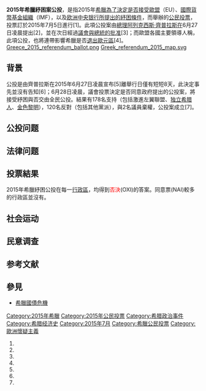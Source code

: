 **2015年希臘紓困案公投**，是指2015年[希臘為了決定是否接受](https://zh.wikipedia.org/wiki/希臘 "wikilink")[歐盟](https://zh.wikipedia.org/wiki/歐盟 "wikilink")（EU）、[國際貨幣基金組織](../Page/國際貨幣基金組織.md "wikilink")（IMF），以及[欧洲中央银行所提出的](../Page/欧洲中央银行.md "wikilink")[紓困條件](../Page/紓困.md "wikilink")，而舉辦的[公民投票](../Page/公民投票.md "wikilink")，投票訂於2015年7月5日進行\[1\]。此項公投案由[總理](https://zh.wikipedia.org/wiki/希臘總理 "wikilink")[阿列克西斯·齊普拉斯在](../Page/阿列克西斯·齊普拉斯.md "wikilink")6月27日凌晨提出\[2\]，並在次日經過[議會與](../Page/希腊议会.md "wikilink")[總統的批准](https://zh.wikipedia.org/wiki/希腊总统 "wikilink")\[3\]；而歐盟各國主要領導人稱，此項公投，也將連帶影響希臘是否[退出歐元區](../Page/希臘退出歐元區.md "wikilink")\[4\]。
[Greece_2015_referendum_ballot.png](https://zh.wikipedia.org/wiki/File:Greece_2015_referendum_ballot.png "fig:Greece_2015_referendum_ballot.png")
[Greek_referendum_2015_map.svg](https://zh.wikipedia.org/wiki/File:Greek_referendum_2015_map.svg "fig:Greek_referendum_2015_map.svg")

## 背景

公投是由齊普拉斯在2015年6月27日凌晨宣布\[5\]離舉行日僅有短短8天，此決定事先並沒有告知\[6\]；6月28日凌晨，議會投票決定是否同意政府提出的公投案，將接受紓困與否交由全民公投。結果有178名支持（包括激進左翼聯盟、[独立希腊人](../Page/独立希腊人.md "wikilink")、[金色黎明](https://zh.wikipedia.org/wiki/金色黎明_\(政党\) "wikilink")），120名反對（包括其他黨派），與2名議員棄權，公投案成立\[7\]。

## 公投问题

## 法律问题

## 投票結果

2015年希臘紓困公投在每一[行政區](https://zh.wikipedia.org/wiki/希臘行政區劃 "wikilink")，均得到<font color=red>否決</font>(OXI)的答案。同意票(NAI)較多的行政區並沒有。

## 社会运动

## 民意调查

## 参考文献

## 參見

  - [希臘國債危機](../Page/希臘國債危機.md "wikilink")

[Category:2015年希臘](https://zh.wikipedia.org/wiki/Category:2015年希臘 "wikilink")
[Category:2015年公民投票](https://zh.wikipedia.org/wiki/Category:2015年公民投票 "wikilink")
[Category:希腊政治事件](https://zh.wikipedia.org/wiki/Category:希腊政治事件 "wikilink")
[Category:希腊经济史](https://zh.wikipedia.org/wiki/Category:希腊经济史 "wikilink")
[Category:2015年7月](https://zh.wikipedia.org/wiki/Category:2015年7月 "wikilink")
[Category:希臘公民投票](https://zh.wikipedia.org/wiki/Category:希臘公民投票 "wikilink")
[Category:歐洲懷疑主義](https://zh.wikipedia.org/wiki/Category:歐洲懷疑主義 "wikilink")

1.

2.

3.

4.

5.
6.

7.